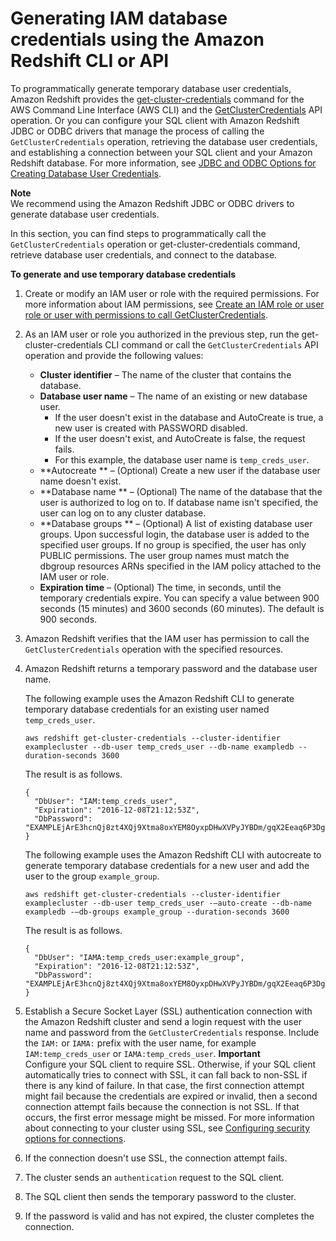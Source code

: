 # Generating IAM database credentials using the Amazon Redshift CLI or API<a name="generating-iam-credentials-cli-api"></a>

To programmatically generate temporary database user credentials, Amazon Redshift provides the [get\-cluster\-credentials](https://docs.aws.amazon.com/cli/latest/reference/redshift/get-cluster-credentials.html) command for the AWS Command Line Interface \(AWS CLI\) and the [GetClusterCredentials](https://docs.aws.amazon.com/redshift/latest/APIReference/API_GetClusterCredentials.html) API operation\. Or you can configure your SQL client with Amazon Redshift JDBC or ODBC drivers that manage the process of calling the `GetClusterCredentials` operation, retrieving the database user credentials, and establishing a connection between your SQL client and your Amazon Redshift database\. For more information, see [JDBC and ODBC Options for Creating Database User Credentials](jdbc-and-odbc-options-for-database-credentials.md)\.

**Note**  
We recommend using the Amazon Redshift JDBC or ODBC drivers to generate database user credentials\.

In this section, you can find steps to programmatically call the `GetClusterCredentials` operation or get\-cluster\-credentials command, retrieve database user credentials, and connect to the database\.

**To generate and use temporary database credentials**

1. Create or modify an IAM user or role with the required permissions\. For more information about IAM permissions, see [Create an IAM role or user role or user with permissions to call GetClusterCredentials](generating-iam-credentials-role-permissions.md)\.

1. As an IAM user or role you authorized in the previous step, run the get\-cluster\-credentials CLI command or call the `GetClusterCredentials` API operation and provide the following values:
   + **Cluster identifier** – The name of the cluster that contains the database\.
   + **Database user name** – The name of an existing or new database user\.
     + If the user doesn't exist in the database and AutoCreate is true, a new user is created with PASSWORD disabled\.
     +  If the user doesn't exist, and AutoCreate is false, the request fails\. 
     + For this example, the database user name is `temp_creds_user`\. 
   +  **Autocreate ** – \(Optional\) Create a new user if the database user name doesn't exist\.
   +  **Database name ** – \(Optional\) The name of the database that the user is authorized to log on to\. If database name isn't specified, the user can log on to any cluster database\.
   +  **Database groups ** – \(Optional\) A list of existing database user groups\. Upon successful login, the database user is added to the specified user groups\. If no group is specified, the user has only PUBLIC permissions\. The user group names must match the dbgroup resources ARNs specified in the IAM policy attached to the IAM user or role\. 
   +  **Expiration time** – \(Optional\) The time, in seconds, until the temporary credentials expire\. You can specify a value between 900 seconds \(15 minutes\) and 3600 seconds \(60 minutes\)\. The default is 900 seconds\.

1. Amazon Redshift verifies that the IAM user has permission to call the `GetClusterCredentials` operation with the specified resources\. 

1. Amazon Redshift returns a temporary password and the database user name\.

   The following example uses the Amazon Redshift CLI to generate temporary database credentials for an existing user named `temp_creds_user`\.

   ```
   aws redshift get-cluster-credentials --cluster-identifier examplecluster --db-user temp_creds_user --db-name exampledb --duration-seconds 3600
   ```

   The result is as follows\.

   ```
   {
     "DbUser": "IAM:temp_creds_user", 
     "Expiration": "2016-12-08T21:12:53Z", 
     "DbPassword": "EXAMPLEjArE3hcnQj8zt4XQj9Xtma8oxYEM8OyxpDHwXVPyJYBDm/gqX2Eeaq6P3DgTzgPg=="
   }
   ```

   The following example uses the Amazon Redshift CLI with autocreate to generate temporary database credentials for a new user and add the user to the group `example_group`\.

   ```
   aws redshift get-cluster-credentials --cluster-identifier examplecluster --db-user temp_creds_user -–auto-create --db-name exampledb -–db-groups example_group --duration-seconds 3600
   ```

   The result is as follows\.

   ```
   {
     "DbUser": "IAMA:temp_creds_user:example_group", 
     "Expiration": "2016-12-08T21:12:53Z", 
     "DbPassword": "EXAMPLEjArE3hcnQj8zt4XQj9Xtma8oxYEM8OyxpDHwXVPyJYBDm/gqX2Eeaq6P3DgTzgPg=="
   }
   ```

1. Establish a Secure Socket Layer \(SSL\) authentication connection with the Amazon Redshift cluster and send a login request with the user name and password from the `GetClusterCredentials` response\. Include the `IAM:` or `IAMA:` prefix with the user name, for example `IAM:temp_creds_user` or `IAMA:temp_creds_user`\.
**Important**  
Configure your SQL client to require SSL\. Otherwise, if your SQL client automatically tries to connect with SSL, it can fall back to non\-SSL if there is any kind of failure\. In that case, the first connection attempt might fail because the credentials are expired or invalid, then a second connection attempt fails because the connection is not SSL\. If that occurs, the first error message might be missed\. For more information about connecting to your cluster using SSL, see [Configuring security options for connections](connecting-ssl-support.md)\.

1. If the connection doesn't use SSL, the connection attempt fails\. 

1. The cluster sends an `authentication` request to the SQL client\. 

1. The SQL client then sends the temporary password to the cluster\. 

1. If the password is valid and has not expired, the cluster completes the connection\. 
